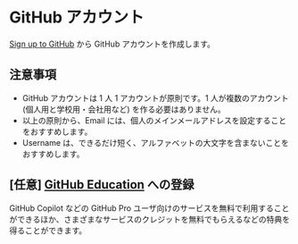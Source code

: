 # GitHub アカウント

[Sign up to GitHub](https://github.com/signup) から GitHub アカウントを作成します。

## 注意事項

- GitHub アカウントは 1 人 1 アカウントが原則です。1 人が複数のアカウント (個人用と学校用・会社用など) を作る必要はありません。
- 以上の原則から、Email には、個人のメインメールアドレスを設定することをおすすめします。
- Username は、できるだけ短く、アルファベットの大文字を含まないことをおすすめします。

## [任意] [GitHub Education](https://github.com/education) への登録

GitHub Copilot などの GitHub Pro ユーザ向けのサービスを無料で利用することができるほか、さまざまなサービスのクレジットを無料でもらえるなどの特典を得ることができます。
